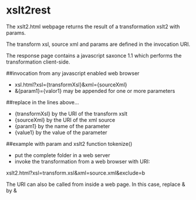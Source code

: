 # xslt2rest
The xslt2.html webpage returns the result of a transformation xslt2 with params.

The transform xsl, source xml and params are defined in the invocation URI. 

The response page contains a javascript saxonce 1.1 which performs the transformation client-side.

##invocation from any javascript enabled web browser

- xsl.html?xsl={transformXsl}&xml={sourceXml}
- &{param1}={valor1} may be appended for one or more parameters

##replace in the lines above...
- {transformXsl} by the URI of the transform xslt
- {sourceXml} by the URI of the xml source
- {param1} by the name of the parameter
- {value1} by the value of the parameter

##example with param and xslt2 function tokenize()
- put the complete folder in a web server
- invoke the transformation from a web browser with URI:

xslt2.html?xsl=transform.xsl&xml=source.xml&exclude=b

The URI can also be called from inside a web page. In this case, replace & by &amp;

